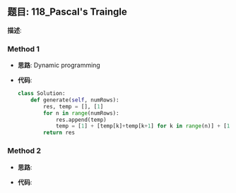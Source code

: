 ## 题目:  118_Pascal's Traingle

**描述**: 

### Method 1

- **思路**: Dynamic programming

  

- **代码**:

  ```python
  class Solution:
      def generate(self, numRows):
          res, temp = [], [1]
          for n in range(numRows):
              res.append(temp)
              temp = [1] + [temp[k]+temp[k+1] for k in range(n)] + [1]
          return res
  ```

  

### Method 2

- **思路**:

  

- **代码**:

  ```python 
  
  ```

  

